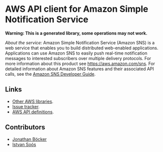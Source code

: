 # AWS API client for Amazon Simple Notification Service

**Warning: This is a generated library, some operations may not work.**

*About the service:*
Amazon Simple Notification Service (Amazon SNS) is a web service that
enables you to build distributed web-enabled applications. Applications can
use Amazon SNS to easily push real-time notification messages to interested
subscribers over multiple delivery protocols. For more information about
this product see <a
href="http://aws.amazon.com/sns/">https://aws.amazon.com/sns</a>. For
detailed information about Amazon SNS features and their associated API
calls, see the <a href="https://docs.aws.amazon.com/sns/latest/dg/">Amazon
SNS Developer Guide</a>.

## Links

- [Other AWS libraries](https://github.com/agilord/aws_client/tree/master/generated).
- [Issue tracker](https://github.com/agilord/aws_client/issues).
- [AWS API definitions](https://github.com/aws/aws-sdk-js/tree/master/apis).

## Contributors

- [Jonathan Böcker](https://github.com/Schwusch)
- [Istvan Soós](https://github.com/isoos)

